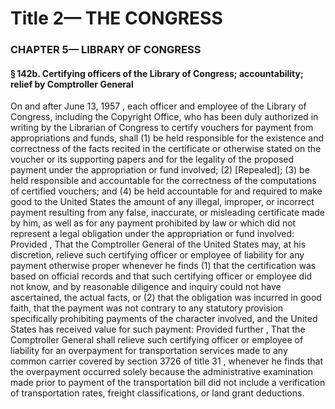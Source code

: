 
# Title 2— THE CONGRESS
### CHAPTER 5— LIBRARY OF CONGRESS
#### § 142b. Certifying officers of the Library of Congress; accountability; relief by Comptroller General

On and after June 13, 1957 , each officer and employee of the Library of Congress, including the Copyright Office, who has been duly authorized in writing by the Librarian of Congress to certify vouchers for payment from appropriations and funds, shall (1) be held responsible for the existence and correctness of the facts recited in the certificate or otherwise stated on the voucher or its supporting papers and for the legality of the proposed payment under the appropriation or fund involved; (2) [Repealed]; (3) be held responsible and accountable for the correctness of the computations of certified vouchers; and (4) be held accountable for and required to make good to the United States the amount of any illegal, improper, or incorrect payment resulting from any false, inaccurate, or misleading certificate made by him, as well as for any payment prohibited by law or which did not represent a legal obligation under the appropriation or fund involved: Provided , That the Comptroller General of the United States may, at his discretion, relieve such certifying officer or employee of liability for any payment otherwise proper whenever he finds (1) that the certification was based on official records and that such certifying officer or employee did not know, and by reasonable diligence and inquiry could not have ascertained, the actual facts, or (2) that the obligation was incurred in good faith, that the payment was not contrary to any statutory provision specifically prohibiting payments of the character involved, and the United States has received value for such payment: Provided further , That the Comptroller General shall relieve such certifying officer or employee of liability for an overpayment for transportation services made to any common carrier covered by section 3726 of title 31 , whenever he finds that the overpayment occurred solely because the administrative examination made prior to payment of the transportation bill did not include a verification of transportation rates, freight classifications, or land grant deductions.
